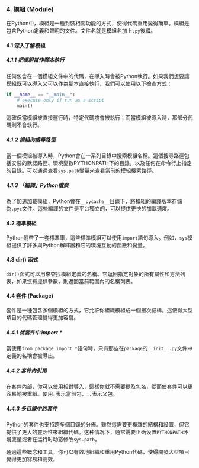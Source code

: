 ### 4. 模組 (Module)

在Python中，模組是一種封裝相關功能的方式，使得代碼重用變得簡單。模組是包含Python定義和聲明的文件。文件名就是模組名加上`.py`後綴。

#### 4.1 深入了解模組

##### 4.1.1 把模組當作腳本執行

任何包含在一個模組文件中的代碼，在導入時會被Python執行。如果我們想要讓模組既可以導入又可以作為腳本直接執行，我們可以使用以下檢查方式：

```python
if __name__ == "__main__":
    # execute only if run as a script
    main()
```

這確保當模組被直接運行時，特定代碼塊會被執行；而當模組被導入時，那部分代碼則不會執行。

##### 4.1.2 模組的搜尋路徑

當一個模組被導入時，Python會在一系列目錄中搜索模組名稱。這個搜尋路徑包括安裝的默認路徑、環境變數PYTHONPATH下的目錄，以及任何在命令行上指定的目錄。可以通過查看`sys.path`變量來查看當前的模組搜索路徑。

##### 4.1.3 「編譯」Python檔案

為了加速加載模組，Python會在`__pycache__`目錄下，將模組的編譯版本存儲為`.pyc`文件。這些編譯的文件是平台獨立的，可以提供更快的加載速度。

#### 4.2 標準模組

Python附帶了一套標準庫，這些標準模組可以使用`import`語句導入。例如，`sys`模組提供了許多與Python解釋器和它的環境互動的函數和變量。

#### 4.3 dir() 函式

`dir()`函式可以用來查找模組定義的名稱。它返回指定對象的所有屬性和方法列表，如果沒有提供參數，則返回當前範圍內的名稱列表。

#### 4.4 套件 (Package)

套件是一種包含多個模組的方式，它允許你組織模組成一個層次結構。這使得大型項目的代碼管理變得更加容易。

##### 4.4.1 從套件中 import *

當使用`from package import *`語句時，只有那些在`package`的`__init__.py`文件中定義的名稱會被導出。

##### 4.4.2 套件內引用

在套件內部，你可以使用相對導入，這樣你就不需要提及包名，從而使套件可以更容易地被重組。使用`.`表示當前包，`..`表示父包。

##### 4.4.3 多目錄中的套件

Python的套件也支持跨多個目錄的分佈。雖然這需要更複雜的結構和設置，但它提供了更大的靈活性來組織代碼。这种情况下，通常需要正确设置`PYTHONPATH`环境变量或者在运行时动态修改`sys.path`。

通過這些概念和工具，你可以有效地組織和重用Python代碼，使得開發大型項目變得更加容易和高效。
